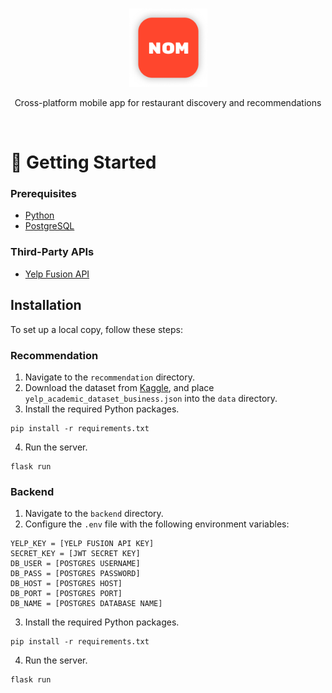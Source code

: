 <br>
<p align="center">
  <img src="./frontend/assets/gallery/logo.png" alt="Logo" width=125/>
</p>
<p align="center">
  Cross-platform mobile app for restaurant discovery and recommendations 
</p>
<br>

# 🚀 Getting Started

### Prerequisites

- [Python](https://www.python.org/downloads/)
- [PostgreSQL](https://www.postgresql.org/download/)

### Third-Party APIs
- [Yelp Fusion API](https://docs.developer.yelp.com/docs/fusion-intro)

## Installation
To set up a local copy, follow these steps:

### Recommendation
1. Navigate to the `recommendation` directory.
2. Download the dataset from [Kaggle](https://www.kaggle.com/datasets/yelp-dataset/yelp-dataset/versions/3), and place `yelp_academic_dataset_business.json` into the `data` directory.
3. Install the required Python packages.
```
pip install -r requirements.txt
```
4. Run the server.
```
flask run
```

### Backend
1. Navigate to the `backend` directory.
2. Configure the `.env` file with the following environment variables:
```
YELP_KEY = [YELP FUSION API KEY]
SECRET_KEY = [JWT SECRET KEY]     
DB_USER = [POSTGRES USERNAME]
DB_PASS = [POSTGRES PASSWORD]
DB_HOST = [POSTGRES HOST]
DB_PORT = [POSTGRES PORT]
DB_NAME = [POSTGRES DATABASE NAME]
```
3. Install the required Python packages.
```
pip install -r requirements.txt
```
4. Run the server.
```
flask run
```
